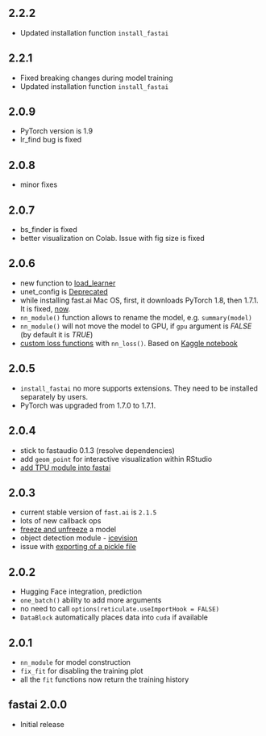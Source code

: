 
## 2.2.2

- Updated installation function ```install_fastai```

## 2.2.1

- Fixed breaking changes during model training
- Updated installation function ```install_fastai```

## 2.0.9

- PyTorch version is 1.9
- lr_find bug is fixed


## 2.0.8

- minor fixes

## 2.0.7

- bs_finder is fixed
- better visualization on Colab. Issue with fig size is fixed

## 2.0.6

- new function to [load_learner](https://github.com/EagerAI/fastai/issues/115)
- unet_config is [Deprecated](https://github.com/EagerAI/fastai/issues/128)
- while installing fast.ai Mac OS, first, it downloads PyTorch 1.8, then 1.7.1. It is fixed, [now](https://github.com/EagerAI/fastai/issues/129).
- ```nn_module()``` function allows to rename the model, e.g. ```summary(model)```
- ```nn_module()``` will not move the model to GPU, if ```gpu``` argument is *FALSE* (by default it is *TRUE*)
- [custom loss functions](https://github.com/EagerAI/fastai/pull/132) with ```nn_loss()```. Based on [Kaggle notebook](https://www.kaggle.com/bigironsphere/loss-function-library-keras-pytorch)

## 2.0.5 

- ```install_fastai``` no more supports extensions. They need to be installed separately by users.
- PyTorch was upgraded from 1.7.0 to 1.7.1.

## 2.0.4 

* stick to fastaudio 0.1.3 (resolve dependencies)
* add ```geom_point``` for interactive visualization within RStudio
* [add TPU module into fastai](https://colab.research.google.com/drive/1PiBECDM552No-5apVIB8LqUSdSqqJSi-?usp=sharing)

## 2.0.3 

* current stable version of ```fast.ai``` is ```2.1.5```
* lots of new callback ops
* [freeze and unfreeze](https://github.com/EagerAI/fastai/pull/86) a model
* object detection module - [icevision](https://github.com/EagerAI/fastai/issues/89)
* issue with [exporting of a pickle file](https://github.com/EagerAI/fastai/issues/106)

## 2.0.2 

* Hugging Face integration, prediction
* ```one_batch()``` ability to add more arguments
* no need to call ```options(reticulate.useImportHook = FALSE)```
* ```DataBlock``` automatically places data into ```cuda``` if available


## 2.0.1

* ```nn_module``` for model construction
* ```fix_fit``` for disabling the training plot
* all the ```fit``` functions now return the training history


## fastai 2.0.0

* Initial release



